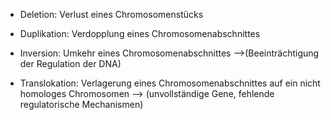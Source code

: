 - Deletion: Verlust eines Chromosomenstücks

- Duplikation: Verdopplung eines Chromosomenabschnittes

- Inversion: Umkehr eines Chromosomenabschnittes -->(Beeinträchtigung der Regulation der DNA)

- Translokation: Verlagerung eines Chromosomenabschnittes auf ein nicht homologes Chromosomen --> (unvollständige Gene, fehlende regulatorische Mechanismen)